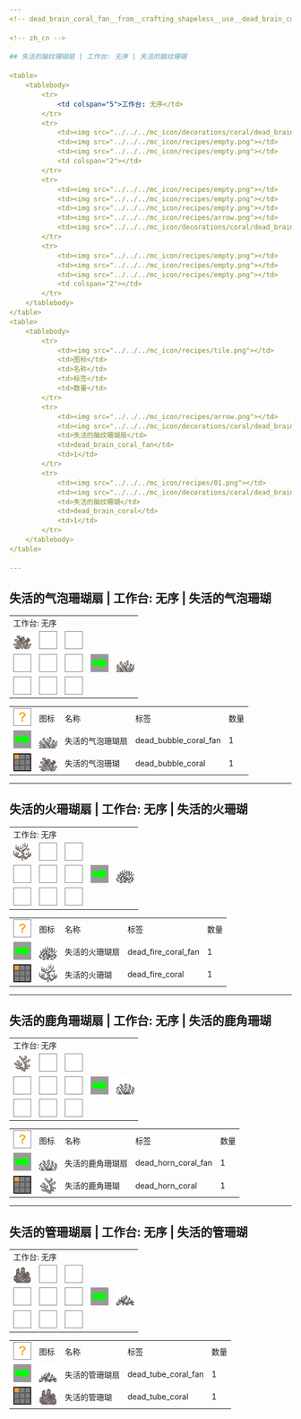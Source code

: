```yaml
---
<!-- dead_brain_coral_fan__from__crafting_shapeless__use__dead_brain_coral.md -->

<!-- zh_cn -->

## 失活的脑纹珊瑚扇 | 工作台: 无序 | 失活的脑纹珊瑚

<table>
	<tablebody>
		<tr>
			<td colspan="5">工作台: 无序</td>
		</tr>
		<tr>
			<td><img src="../../../mc_icon/decorations/coral/dead_brain_coral.png"></td>
			<td><img src="../../../mc_icon/recipes/empty.png"></td>
			<td><img src="../../../mc_icon/recipes/empty.png"></td>
			<td colspan="2"></td>
		</tr>
		<tr>
			<td><img src="../../../mc_icon/recipes/empty.png"></td>
			<td><img src="../../../mc_icon/recipes/empty.png"></td>
			<td><img src="../../../mc_icon/recipes/empty.png"></td>
			<td><img src="../../../mc_icon/recipes/arrow.png"></td>
			<td><img src="../../../mc_icon/decorations/coral/dead_brain_coral_fan.png"></td>
		</tr>
		<tr>
			<td><img src="../../../mc_icon/recipes/empty.png"></td>
			<td><img src="../../../mc_icon/recipes/empty.png"></td>
			<td><img src="../../../mc_icon/recipes/empty.png"></td>
			<td colspan="2"></td>
		</tr>
	</tablebody>
</table>
<table>
	<tablebody>
		<tr>
			<td><img src="../../../mc_icon/recipes/tile.png"></td>
			<td>图标</td>
			<td>名称</td>
			<td>标签</td>
			<td>数量</td>
		</tr>
		<tr>
			<td><img src="../../../mc_icon/recipes/arrow.png"></td>
			<td><img src="../../../mc_icon/decorations/coral/dead_brain_coral_fan.png"></td>
			<td>失活的脑纹珊瑚扇</td>
			<td>dead_brain_coral_fan</td>
			<td>1</td>
		</tr>
		<tr>
			<td><img src="../../../mc_icon/recipes/01.png"></td>
			<td><img src="../../../mc_icon/decorations/coral/dead_brain_coral.png"></td>
			<td>失活的脑纹珊瑚</td>
			<td>dead_brain_coral</td>
			<td>1</td>
		</tr>
	</tablebody>
</table>

---
```

<!-- dead_bubble_coral_fan__from__crafting_shapeless__use__dead_bubble_coral.md -->

<!-- zh_cn -->

## 失活的气泡珊瑚扇 | 工作台: 无序 | 失活的气泡珊瑚

<table>
	<tablebody>
		<tr>
			<td colspan="5">工作台: 无序</td>
		</tr>
		<tr>
			<td><img src="../../../mc_icon/decorations/coral/dead_bubble_coral.png"></td>
			<td><img src="../../../mc_icon/recipes/empty.png"></td>
			<td><img src="../../../mc_icon/recipes/empty.png"></td>
			<td colspan="2"></td>
		</tr>
		<tr>
			<td><img src="../../../mc_icon/recipes/empty.png"></td>
			<td><img src="../../../mc_icon/recipes/empty.png"></td>
			<td><img src="../../../mc_icon/recipes/empty.png"></td>
			<td><img src="../../../mc_icon/recipes/arrow.png"></td>
			<td><img src="../../../mc_icon/decorations/coral/dead_bubble_coral_fan.png"></td>
		</tr>
		<tr>
			<td><img src="../../../mc_icon/recipes/empty.png"></td>
			<td><img src="../../../mc_icon/recipes/empty.png"></td>
			<td><img src="../../../mc_icon/recipes/empty.png"></td>
			<td colspan="2"></td>
		</tr>
	</tablebody>
</table>
<table>
	<tablebody>
		<tr>
			<td><img src="../../../mc_icon/recipes/tile.png"></td>
			<td>图标</td>
			<td>名称</td>
			<td>标签</td>
			<td>数量</td>
		</tr>
		<tr>
			<td><img src="../../../mc_icon/recipes/arrow.png"></td>
			<td><img src="../../../mc_icon/decorations/coral/dead_bubble_coral_fan.png"></td>
			<td>失活的气泡珊瑚扇</td>
			<td>dead_bubble_coral_fan</td>
			<td>1</td>
		</tr>
		<tr>
			<td><img src="../../../mc_icon/recipes/01.png"></td>
			<td><img src="../../../mc_icon/decorations/coral/dead_bubble_coral.png"></td>
			<td>失活的气泡珊瑚</td>
			<td>dead_bubble_coral</td>
			<td>1</td>
		</tr>
	</tablebody>
</table>

---
<!-- dead_fire_coral_fan__from__crafting_shapeless__use__dead_fire_coral.md -->

<!-- zh_cn -->

## 失活的火珊瑚扇 | 工作台: 无序 | 失活的火珊瑚

<table>
	<tablebody>
		<tr>
			<td colspan="5">工作台: 无序</td>
		</tr>
		<tr>
			<td><img src="../../../mc_icon/decorations/coral/dead_fire_coral.png"></td>
			<td><img src="../../../mc_icon/recipes/empty.png"></td>
			<td><img src="../../../mc_icon/recipes/empty.png"></td>
			<td colspan="2"></td>
		</tr>
		<tr>
			<td><img src="../../../mc_icon/recipes/empty.png"></td>
			<td><img src="../../../mc_icon/recipes/empty.png"></td>
			<td><img src="../../../mc_icon/recipes/empty.png"></td>
			<td><img src="../../../mc_icon/recipes/arrow.png"></td>
			<td><img src="../../../mc_icon/decorations/coral/dead_fire_coral_fan.png"></td>
		</tr>
		<tr>
			<td><img src="../../../mc_icon/recipes/empty.png"></td>
			<td><img src="../../../mc_icon/recipes/empty.png"></td>
			<td><img src="../../../mc_icon/recipes/empty.png"></td>
			<td colspan="2"></td>
		</tr>
	</tablebody>
</table>
<table>
	<tablebody>
		<tr>
			<td><img src="../../../mc_icon/recipes/tile.png"></td>
			<td>图标</td>
			<td>名称</td>
			<td>标签</td>
			<td>数量</td>
		</tr>
		<tr>
			<td><img src="../../../mc_icon/recipes/arrow.png"></td>
			<td><img src="../../../mc_icon/decorations/coral/dead_fire_coral_fan.png"></td>
			<td>失活的火珊瑚扇</td>
			<td>dead_fire_coral_fan</td>
			<td>1</td>
		</tr>
		<tr>
			<td><img src="../../../mc_icon/recipes/01.png"></td>
			<td><img src="../../../mc_icon/decorations/coral/dead_fire_coral.png"></td>
			<td>失活的火珊瑚</td>
			<td>dead_fire_coral</td>
			<td>1</td>
		</tr>
	</tablebody>
</table>

---
<!-- dead_horn_coral_fan__from__crafting_shapeless__use__dead_horn_coral.md -->

<!-- zh_cn -->

## 失活的鹿角珊瑚扇 | 工作台: 无序 | 失活的鹿角珊瑚

<table>
	<tablebody>
		<tr>
			<td colspan="5">工作台: 无序</td>
		</tr>
		<tr>
			<td><img src="../../../mc_icon/decorations/coral/dead_horn_coral.png"></td>
			<td><img src="../../../mc_icon/recipes/empty.png"></td>
			<td><img src="../../../mc_icon/recipes/empty.png"></td>
			<td colspan="2"></td>
		</tr>
		<tr>
			<td><img src="../../../mc_icon/recipes/empty.png"></td>
			<td><img src="../../../mc_icon/recipes/empty.png"></td>
			<td><img src="../../../mc_icon/recipes/empty.png"></td>
			<td><img src="../../../mc_icon/recipes/arrow.png"></td>
			<td><img src="../../../mc_icon/decorations/coral/dead_horn_coral_fan.png"></td>
		</tr>
		<tr>
			<td><img src="../../../mc_icon/recipes/empty.png"></td>
			<td><img src="../../../mc_icon/recipes/empty.png"></td>
			<td><img src="../../../mc_icon/recipes/empty.png"></td>
			<td colspan="2"></td>
		</tr>
	</tablebody>
</table>
<table>
	<tablebody>
		<tr>
			<td><img src="../../../mc_icon/recipes/tile.png"></td>
			<td>图标</td>
			<td>名称</td>
			<td>标签</td>
			<td>数量</td>
		</tr>
		<tr>
			<td><img src="../../../mc_icon/recipes/arrow.png"></td>
			<td><img src="../../../mc_icon/decorations/coral/dead_horn_coral_fan.png"></td>
			<td>失活的鹿角珊瑚扇</td>
			<td>dead_horn_coral_fan</td>
			<td>1</td>
		</tr>
		<tr>
			<td><img src="../../../mc_icon/recipes/01.png"></td>
			<td><img src="../../../mc_icon/decorations/coral/dead_horn_coral.png"></td>
			<td>失活的鹿角珊瑚</td>
			<td>dead_horn_coral</td>
			<td>1</td>
		</tr>
	</tablebody>
</table>

---
<!-- dead_tube_coral_fan__from__crafting_shapeless__use__dead_tube_coral.md -->

<!-- zh_cn -->

## 失活的管珊瑚扇 | 工作台: 无序 | 失活的管珊瑚

<table>
	<tablebody>
		<tr>
			<td colspan="5">工作台: 无序</td>
		</tr>
		<tr>
			<td><img src="../../../mc_icon/decorations/coral/dead_tube_coral.png"></td>
			<td><img src="../../../mc_icon/recipes/empty.png"></td>
			<td><img src="../../../mc_icon/recipes/empty.png"></td>
			<td colspan="2"></td>
		</tr>
		<tr>
			<td><img src="../../../mc_icon/recipes/empty.png"></td>
			<td><img src="../../../mc_icon/recipes/empty.png"></td>
			<td><img src="../../../mc_icon/recipes/empty.png"></td>
			<td><img src="../../../mc_icon/recipes/arrow.png"></td>
			<td><img src="../../../mc_icon/decorations/coral/dead_tube_coral_fan.png"></td>
		</tr>
		<tr>
			<td><img src="../../../mc_icon/recipes/empty.png"></td>
			<td><img src="../../../mc_icon/recipes/empty.png"></td>
			<td><img src="../../../mc_icon/recipes/empty.png"></td>
			<td colspan="2"></td>
		</tr>
	</tablebody>
</table>
<table>
	<tablebody>
		<tr>
			<td><img src="../../../mc_icon/recipes/tile.png"></td>
			<td>图标</td>
			<td>名称</td>
			<td>标签</td>
			<td>数量</td>
		</tr>
		<tr>
			<td><img src="../../../mc_icon/recipes/arrow.png"></td>
			<td><img src="../../../mc_icon/decorations/coral/dead_tube_coral_fan.png"></td>
			<td>失活的管珊瑚扇</td>
			<td>dead_tube_coral_fan</td>
			<td>1</td>
		</tr>
		<tr>
			<td><img src="../../../mc_icon/recipes/01.png"></td>
			<td><img src="../../../mc_icon/decorations/coral/dead_tube_coral.png"></td>
			<td>失活的管珊瑚</td>
			<td>dead_tube_coral</td>
			<td>1</td>
		</tr>
	</tablebody>
</table>

